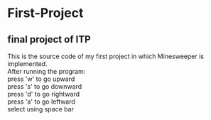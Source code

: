# First-Project
## final project of ITP   
This is the source code of my first project in which Minesweeper is implemented.  
After running the program:  
press 'w' to go upward  
press 's' to go downward  
press 'd' to go rightward  
press 'a' to go leftward   
select using space bar

